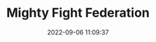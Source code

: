 ---
date: 2022-09-06 11:09:37
title: 'Mighty Fight Federation'	
tags: [arena fighter, PC, online PvP]
price: $29.99 One Time	
img: https://i.imgur.com/fewn04d.jpg
link: https://store.steampowered.com/app/1096690/Mighty_Fight_Federation/	
twitter: https://twitter.com/FightMighty
---